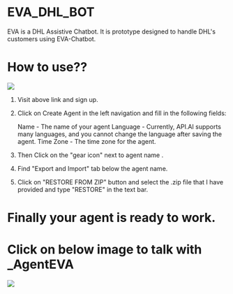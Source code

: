 # EVA_DHL_BOT
EVA is a DHL Assistive Chatbot. It is prototype designed to handle DHL's customers using EVA-Chatbot.

# How to use??

<a href="https://console.api.ai/api-client/#/login" target="_blank"><img src="https://crunchbase-production-res.cloudinary.com/image/upload/c_pad,h_140,w_140/v1422021886/kixmf5uejurno2j4resu.png"></a>

1. Visit above link and sign up.
2. Click on Create Agent in the left navigation and fill in the following fields:

    Name - The name of your agent
    Language - Currently, API.AI supports many languages, and you cannot change the language after saving the agent.
    Time Zone - The time zone for the agent.

3. Then Click on the "gear icon" next to agent name <Name-of-the-agent-you-created>.
4. Find "Export and Import" tab below the agent name.
5. Click on "RESTORE FROM ZIP" button and select the .zip file that I have provided and type "RESTORE" in the text bar.

# Finally your agent is ready to work.

# Click on below image to talk with _AgentEVA
   <a href="https://bot.api.ai/592b96a4-7162-44dc-8e67-d50258a2900e" target="_blank"><img src="https://lh3.googleusercontent.com/QfaVadh_8yXrPkBy0N5WM9xaFw1_LVahLPg0C3wdmlxwj_jDCmtnavbVzDehHav-C63feWmynzTUrGI=w1920-h979-rw"></a>


